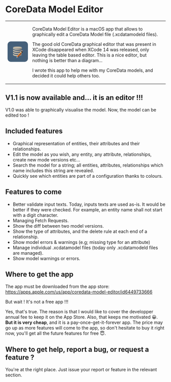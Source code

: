 # CoreData Model Editor

<table border='0 px'>
<tr>
<td>
      
![](Icon-256.png)
      
</td>
<td>
      
CoreData Model Editor is a macOS app that allows to graphically edit a CoreData Model file (.xcdatamodeld files).

The good old CoreData graphical editor that was present in XCode disappeared when XCode 14 was released, only leaving the table based editor. This is a nice editor, but nothing is better than a diagram...

I wrote this app to help me with my CoreData models, and decided it could help others too.
      
</td>
</tr>
</table>

## V1.1 is now available and... it is an editor !!!

V1.0 was able to graphically visualise the model. Now, the model can be edited too !

## Included features

* Graphical representation of entities, their attributes and their relationships.
* Edit the model as you wish, any entity, any attribute, relationships, create new mode versions etc...
* Search the model for a string; all entities, attributes, relationships which name includes this string are revealed.
* Quickly see which entities are part of a configuration thanks to colours.


## Features to come

* Better validate input texts. Today, inputs texts are used as-is. It would be better if they were checked. For example, an entity name shall not start with a digit character.
* Managing Fetch Requests.
* Show the diff between two model versions.
* Show the type of attributes, and the delete rule at each end of a relationship.
* Show model errors & warnings (e.g; missing type for an attribute)
* Manage individual .xcdatamodel files (today only .xcdatamodeld files are managed).
* Show model warnings or errors.


## Where to get the app

The app must be downloaded from the app store: https://apps.apple.com/us/app/coredata-model-editor/id6449733666

But wait ! It's not a free app !!!

Yes, that's true. The reason is that I would like to cover the developper annual fee to keep it on the App Store. Also, that keeps me motivated 😀.
**But it is very cheap**, and it is a pay-once-get-it-forever app. The price may go up as more features will come to the app, so don't hesitate to buy it right now, you'll get all the future features for free 😇.


## Where to get help, report a bug, or request a feature ?

You're at the right place. Just issue your report or feature in the relevant section.
